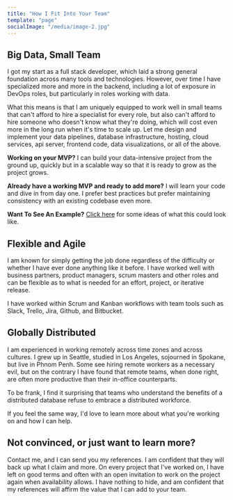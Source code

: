 ```yaml
---
title: "How I Fit Into Your Team"
template: "page"
socialImage: "/media/image-2.jpg"
---
```


## Big Data, Small Team 
I got my start as a full stack developer, which laid a strong general foundation across many tools and technologies. However, over time I have specialized more and more in the backend, including a lot of exposure in DevOps roles, but particularly in roles working with data. 

What this means is that I am uniquely equipped to work well in small teams that can't afford to hire a specialist for every role, but also can't afford to hire someone who doesn't know what they're doing, which will cost even more in the long run when it's time to scale up. Let me design and implement your data pipelines, database infrastructure, hosting, cloud services, api server, frontend code, data visualizations, or all of the above.

**Working on your MVP?**
I can build your data-intensive project from the ground up, quickly but in a scalable way so that it is ready to grow as the project grows. 

**Already have a working MVP and ready to add more?**
I will learn your code and dive in from day one. I prefer best practices but prefer maintaining consistency with an existing codebase even more. 

**Want To See An Example?** [Click here](/) for some ideas of what this could look like.

## Flexible and Agile
I am known for simply getting the job done regardless of the difficulty or whether I have ever done anything like it before. I have worked well with business partners, product managers, scrum masters and other roles and can be flexible as to what is needed for an effort, project, or iterative release. 

I have worked within Scrum and Kanban workflows with team tools such as Slack, Trello, Jira, Github, and Bitbucket.

## Globally Distributed
I am experienced in working remotely across time zones and across cultures. I grew up in Seattle, studied in Los Angeles, sojourned in Spokane, but live in Phnom Penh. Some see hiring remote workers as a necessary evil, but on the contrary I have found that remote teams, when done right, are often more productive than their in-office counterparts. 

To be frank, I find it surprising that teams who understand the benefits of a distributed database refuse to embrace a distributed workforce. 

If you feel the same way, I'd love to learn more about what you're working on and how I can help.

## Not convinced, or just want to learn more?

Contact me, and I can send you my references. I am confident that they will back up what I claim and more. On every project that I've worked on, I have left on good terms and often with an open invitation to work on the project again when availability allows. I have nothing to hide, and am confident that my references will affirm the value that I can add to your team.
